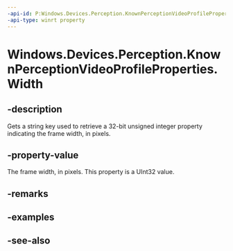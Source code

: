 ----api-id: P:Windows.Devices.Perception.KnownPerceptionVideoProfileProperties.Width
-api-type: winrt property
---<!-- Property syntaxpublic string Width { get; }--># Windows.Devices.Perception.KnownPerceptionVideoProfileProperties.Width## -descriptionGets a string key used to retrieve a 32-bit unsigned integer property indicating the frame width, in pixels.## -property-valueThe frame width, in pixels. This property is a UInt32 value.## -remarks## -examples## -see-also